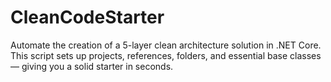 # CleanCodeStarter
Automate the creation of a 5-layer clean architecture solution in .NET Core. This script sets up projects, references, folders, and essential base classes — giving you a solid starter in seconds.
